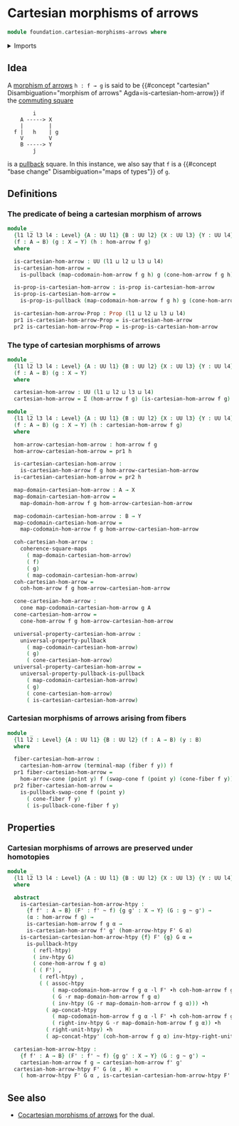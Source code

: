 # Cartesian morphisms of arrows

```agda
module foundation.cartesian-morphisms-arrows where
```

<details><summary>Imports</summary>

```agda
open import foundation.cones-over-cospan-diagrams
open import foundation.action-on-identifications-functions
open import foundation.dependent-pair-types
open import foundation.fibers-of-maps
open import foundation.morphisms-arrows
open import foundation.pullbacks
open import foundation.identity-types
open import foundation.function-types
open import foundation.whiskering-homotopies-composition
open import foundation.unit-type
open import foundation.universe-levels

open import foundation-core.commuting-squares-of-maps
open import foundation-core.propositions
open import foundation-core.homotopies
open import foundation-core.universal-property-pullbacks
```

</details>

## Idea

A [morphism of arrows](foundation.morphisms-arrows.md) `h : f → g` is said to be
{{#concept "cartesian" Disambiguation="morphism of arrows" Agda=is-cartesian-hom-arrow}}
if the [commuting square](foundation-core.commuting-squares-of-maps.md)

```text
        i
    A -----> X
    |        |
  f |   h    | g
    V        V
    B -----> Y
        j
```

is a [pullback](foundation.pullbacks.md) square. In this instance, we also say
that `f` is a {{#concept "base change" Disambiguation="maps of types"}} of `g`.

## Definitions

### The predicate of being a cartesian morphism of arrows

```agda
module _
  {l1 l2 l3 l4 : Level} {A : UU l1} {B : UU l2} {X : UU l3} {Y : UU l4}
  (f : A → B) (g : X → Y) (h : hom-arrow f g)
  where

  is-cartesian-hom-arrow : UU (l1 ⊔ l2 ⊔ l3 ⊔ l4)
  is-cartesian-hom-arrow =
    is-pullback (map-codomain-hom-arrow f g h) g (cone-hom-arrow f g h)

  is-prop-is-cartesian-hom-arrow : is-prop is-cartesian-hom-arrow
  is-prop-is-cartesian-hom-arrow =
    is-prop-is-pullback (map-codomain-hom-arrow f g h) g (cone-hom-arrow f g h)

  is-cartesian-hom-arrow-Prop : Prop (l1 ⊔ l2 ⊔ l3 ⊔ l4)
  pr1 is-cartesian-hom-arrow-Prop = is-cartesian-hom-arrow
  pr2 is-cartesian-hom-arrow-Prop = is-prop-is-cartesian-hom-arrow
```

### The type of cartesian morphisms of arrows

```agda
module _
  {l1 l2 l3 l4 : Level} {A : UU l1} {B : UU l2} {X : UU l3} {Y : UU l4}
  (f : A → B) (g : X → Y)
  where

  cartesian-hom-arrow : UU (l1 ⊔ l2 ⊔ l3 ⊔ l4)
  cartesian-hom-arrow = Σ (hom-arrow f g) (is-cartesian-hom-arrow f g)

module _
  {l1 l2 l3 l4 : Level} {A : UU l1} {B : UU l2} {X : UU l3} {Y : UU l4}
  (f : A → B) (g : X → Y) (h : cartesian-hom-arrow f g)
  where

  hom-arrow-cartesian-hom-arrow : hom-arrow f g
  hom-arrow-cartesian-hom-arrow = pr1 h

  is-cartesian-cartesian-hom-arrow :
    is-cartesian-hom-arrow f g hom-arrow-cartesian-hom-arrow
  is-cartesian-cartesian-hom-arrow = pr2 h

  map-domain-cartesian-hom-arrow : A → X
  map-domain-cartesian-hom-arrow =
    map-domain-hom-arrow f g hom-arrow-cartesian-hom-arrow

  map-codomain-cartesian-hom-arrow : B → Y
  map-codomain-cartesian-hom-arrow =
    map-codomain-hom-arrow f g hom-arrow-cartesian-hom-arrow

  coh-cartesian-hom-arrow :
    coherence-square-maps
      ( map-domain-cartesian-hom-arrow)
      ( f)
      ( g)
      ( map-codomain-cartesian-hom-arrow)
  coh-cartesian-hom-arrow =
    coh-hom-arrow f g hom-arrow-cartesian-hom-arrow

  cone-cartesian-hom-arrow :
    cone map-codomain-cartesian-hom-arrow g A
  cone-cartesian-hom-arrow =
    cone-hom-arrow f g hom-arrow-cartesian-hom-arrow

  universal-property-cartesian-hom-arrow :
    universal-property-pullback
      ( map-codomain-cartesian-hom-arrow)
      ( g)
      ( cone-cartesian-hom-arrow)
  universal-property-cartesian-hom-arrow =
    universal-property-pullback-is-pullback
      ( map-codomain-cartesian-hom-arrow)
      ( g)
      ( cone-cartesian-hom-arrow)
      ( is-cartesian-cartesian-hom-arrow)
```

### Cartesian morphisms of arrows arising from fibers

```agda
module _
  {l1 l2 : Level} {A : UU l1} {B : UU l2} (f : A → B) (y : B)
  where

  fiber-cartesian-hom-arrow :
    cartesian-hom-arrow (terminal-map (fiber f y)) f
  pr1 fiber-cartesian-hom-arrow =
    hom-arrow-cone (point y) f (swap-cone f (point y) (cone-fiber f y))
  pr2 fiber-cartesian-hom-arrow =
    is-pullback-swap-cone f (point y)
      ( cone-fiber f y)
      ( is-pullback-cone-fiber f y)
```

## Properties

### Cartesian morphisms of arrows are preserved under homotopies

```agda
module _
  {l1 l2 l3 l4 : Level} {A : UU l1} {B : UU l2} {X : UU l3} {Y : UU l4}
  where

  abstract
    is-cartesian-cartesian-hom-arrow-htpy :
      {f f' : A → B} (F' : f' ~ f) {g g' : X → Y} (G : g ~ g') →
      (α : hom-arrow f g) →
      is-cartesian-hom-arrow f g α →
      is-cartesian-hom-arrow f' g' (hom-arrow-htpy F' G α)
    is-cartesian-cartesian-hom-arrow-htpy {f} F' {g} G α =
      is-pullback-htpy
        ( refl-htpy)
        ( inv-htpy G)
        ( cone-hom-arrow f g α)
        ( ( F') ,
          ( refl-htpy) ,
          ( ( assoc-htpy
              ( map-codomain-hom-arrow f g α ·l F' ∙h coh-hom-arrow f g α)
              ( G ·r map-domain-hom-arrow f g α)
              ( inv-htpy (G ·r map-domain-hom-arrow f g α))) ∙h
            ( ap-concat-htpy
              ( map-codomain-hom-arrow f g α ·l F' ∙h coh-hom-arrow f g α)
              ( right-inv-htpy G ·r map-domain-hom-arrow f g α)) ∙h
            ( right-unit-htpy) ∙h
            ( ap-concat-htpy' (coh-hom-arrow f g α) inv-htpy-right-unit-htpy)))

  cartesian-hom-arrow-htpy :
    {f f' : A → B} (F' : f' ~ f) {g g' : X → Y} (G : g ~ g') →
    cartesian-hom-arrow f g → cartesian-hom-arrow f' g'
  cartesian-hom-arrow-htpy F' G (α , H) =
    ( hom-arrow-htpy F' G α , is-cartesian-cartesian-hom-arrow-htpy F' G α H)
```

## See also

- [Cocartesian morphisms of arrows](synthetic-homotopy-theory.cocartesian-morphisms-arrows.md)
  for the dual.
